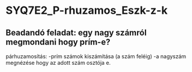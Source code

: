# SYQ7E2_P-rhuzamos_Eszk-z-k
## Beadandó feladat: egy nagy számról megmondani hogy prím-e?

párhuzamosítás:
-prím számok kiszámítása (a szám feléig)
-a nagyszám megnézése hogy az adott szám osztója e.

